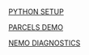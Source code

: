 
[PYTHON SETUP](https://github.com/NOC-MSM/Belize_workshop/wiki/D-0:-SETUP-PYTHON-ENV)

[PARCELS DEMO](https://github.com/NOC-MSM/Belize_workshop/wiki/D-1:-PARCELS-DEMO)

[NEMO DIAGNOSTICS](https://github.com/NOC-MSM/Belize_workshop/wiki/D-2:-NEMO-SURFACE-DIAGNOSTICS)
